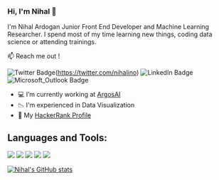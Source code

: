 ### Hi, I'm Nihal 👋
I'm Nihal Ardogan Junior Front End Developer and Machine Learning Researcher. I spend most of my time learning new things, coding data science or attending trainings.

📫 Reach me out !

![Twitter Badge](https://img.shields.io/badge/-@nihalino-1DA1F2?style=for-the-badge&logo=twitter&logoColor=white)(https://twitter.com/nihalino) ![LinkedIn Badge](https://img.shields.io/badge/nihalardogan-0077B5?style=for-the-badge&logo=linkedin&logoColor=white) ![Microsoft_Outlook Badge](https://img.shields.io/badge/ardogannihal@hotmail.com-0078D4?style=for-the-badge&logo=microsoft-outlook&logoColor=white)

- :computer: I’m currently working at [ArgosAI](https://www.argosai.com)
- :chart_with_downwards_trend: I'm experienced in Data Visualization
- :rocket: My [HackerRank Profile](https://www.hackerrank.com/glsmnhl19)

## Languages and Tools:
<img src="https://img.shields.io/badge/C%23-239120?style=for-the-badge&logo=c-sharp&logoColor=white"> <img src="https://img.shields.io/badge/Python-3776AB?style=for-the-badge&logo=python&logoColor=white"> <img src="https://img.shields.io/badge/JavaScript-323330?style=for-the-badge&logo=javascript&logoColor=F7DF1E"> <img src="https://img.shields.io/badge/React_Native-20232A?style=for-the-badge&logo=react&logoColor=61DAFB"> <img src="https://img.shields.io/badge/Microsoft_SQL_Server-CC2927?style=for-the-badge&logo=microsoft-sql-server&logoColor=white">

[![Nihal's GitHub stats](https://github-readme-stats.vercel.app/api?username=ArdoganNihal&show_icons=true&theme=radical)](https://github.com/ArdoganNihal/github-readme-stats)
